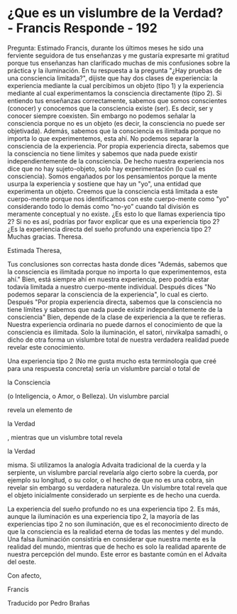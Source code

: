 # ¿Que es un vislumbre de la Verdad? - Francis Responde - 192

Pregunta: Estimado Francis, durante los últimos meses he sido una ferviente seguidora de tus enseñanzas y me gustaría expresarte mi gratitud porque tus enseñanzas han clarificado muchas de mis confusiones sobre la práctica y la iluminación. En tu respuesta a la pregunta "¿Hay pruebas de una consciencia limitada?", dijiste que hay dos clases de experiencia: la experiencia mediante la cual percibimos un objeto (tipo 1) y la experiencia mediante al cual experimentamos la consciencia directamente (tipo 2). Si entiendo tus enseñanzas correctamente, sabemos que somos conscientes (conocer) y conocemos que la consciencia existe (ser). Es decir, ser y conocer siempre coexisten. Sin embargo no podemos señalar la consciencia porque no es un objeto (es decir, la consciencia no puede ser objetivada). Además, sabemos que la consciencia es ilimitada porque no importa lo que experimentemos, esta ahí. No podemos separar la consciencia de la experiencia. Por propia experiencia directa, sabemos que la consciencia no tiene límites y sabemos que nada puede existir independientemente de la consciencia. De hecho nuestra experiencia nos dice que no hay sujeto-objeto, solo hay experimentación (lo cual es consciencia). Somos engañados por los pensamientos porque la mente usurpa la experiencia y sostiene que hay un "yo", una entidad que experimenta un objeto. Creemos que la consciencia está limitada a este cuerpo-mente porque nos identificamos con este cuerpo-mente como "yo" considerando todo lo demás como “no-yo” cuando tal división es meramente conceptual y no existe. ¿Es esto lo que llamas experiencia tipo 2? Si no es así, podrías por favor explicar que es una experiencia tipo 2? ¿Es la experiencia directa del sueño profundo una experiencia tipo 2? Muchas gracias. Theresa.

Estimada Theresa,

Tus conclusiones son correctas hasta donde dices "Además, sabemos que la consciencia es ilimitada porque no importa lo que experimentemos, esta ahí." Bien, está siempre ahí en nuestra experiencia, pero podría estar todavía limitada a nuestro cuerpo-mente individual. Después dices "No podemos separar la consciencia de la experiencia", lo cual es cierto. Después "Por propia experiencia directa, sabemos que la consciencia no tiene límites y sabemos que nada puede existir independientemente de la consciencia" Bien, depende de la clase de experiencia a la que te refieras. Nuestra experiencia ordinaria no puede darnos el conocimiento de que la consciencia es ilimitada. Solo la iluminación, el satori, nirvikalpa samadhi, o dicho de otra forma un vislumbre total de nuestra verdadera realidad puede revelar este conocimiento.

Una experiencia tipo 2 (No me gusta mucho esta terminología que creé para una respuesta concreta) sería un vislumbre parcial o total de

la Consciencia

(o Inteligencia, o Amor, o Belleza). Un vislumbre parcial

revela un elemento de

la Verdad

, mientras que un vislumbre total revela

la Verdad

misma. Si utilizamos la analogía Advaita tradicional de la cuerda y la serpiente, un vislumbre parcial revelaría algo cierto sobre la cuerda, por ejemplo su longitud, o su color, o el hecho de que no es una cobra, sin revelar sin embargo su verdadera naturaleza. Un vislumbre total revela que el objeto inicialmente considerado un serpiente es de hecho una cuerda.

La experiencia del sueño profundo no es una experiencia tipo 2. Es más, aunque la iluminación es una experiencia tipo 2, la mayoría de las experiencias tipo 2 no son iluminación, que es el reconocimiento directo de que la consciencia es la realidad eterna de todas las mentes y del mundo. Una falsa iluminación consistiría en considerar que nuestra mente es la realidad del mundo, mientras que de hecho es solo la realidad aparente de nuestra percepción del mundo. Este error es bastante común en el Advaita del oeste.

Con afecto,

Francis

Traducido por Pedro Brañas

